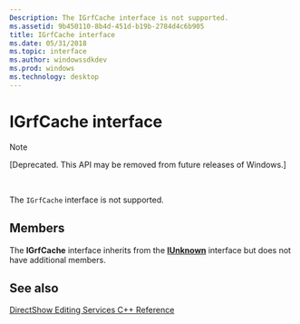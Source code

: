 ```yaml
---
Description: The IGrfCache interface is not supported.
ms.assetid: 9b450110-8b4d-451d-b19b-2784d4c6b905
title: IGrfCache interface
ms.date: 05/31/2018
ms.topic: interface
ms.author: windowssdkdev
ms.prod: windows
ms.technology: desktop
---
```


# IGrfCache interface

> [!Note]  
> \[Deprecated. This API may be removed from future releases of Windows.\]

 

The `IGrfCache` interface is not supported.

## Members

The **IGrfCache** interface inherits from the [**IUnknown**](com.iunknown) interface but does not have additional members.

## See also

<dl> <dt>

[DirectShow Editing Services C++ Reference](directshow-editing-services-c---reference.md)
</dt> </dl>

 

 



